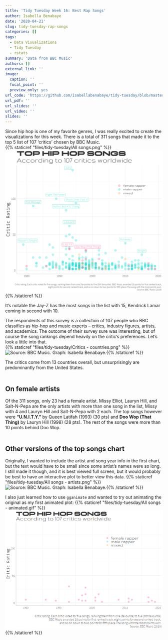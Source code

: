 ```yaml
---
title: 'Tidy Tuesday Week 16: Best Rap Songs'
author: Isabella Benabaye
date: '2020-04-21'
slug: tidy-tuesday-rap-songs
categories: []
tags:
  - Data Visualizations
  - Tidy Tuesday
  - rstats
summary: 'Data from BBC Music'
authors: []
external_link: ''
image:
  caption: ''
  focal_point: ''
  preview_only: yes
url_code: 'https://github.com/isabellabenabaye/tidy-tuesday/blob/master/2020/16_rap_songs/16_rap_songs.R'
url_pdf: ''
url_slides: ''
url_video: ''
slides: ''
---
```


Since hip hop is one of my favorite genres, I was really excited to
create the visualizations for this week. There is a total of 311 songs
that made it to the top 5 list of 107 ‘critics’ chosen by BBC Music.  
{{% staticref "files/tidy-tuesday/All songs.png" %}}![Source: BBC Music. Graph: Isabella Benabaye.](https://github.com/isabellabenabaye/tidy-tuesday/blob/master/2020/16_rap_songs/All%20songs.png?raw=true){{% /staticref %}}

It’s notable the Jay-Z has the most songs in the list with 15, Kendrick
Lamar coming in second with 10.

The respondents of this survey is a collection of 107 people who BBC
classifies as hip-hop and music experts – critics, industry figures,
artists, and academics. The outcome of their survey sure was
interesting, but of course the song rankings depend heavily on the
critic’s preferences. Let’s look a little into that.  
{{% staticref "files/tidy-tuesday/Critics - countries.png" %}}![Source: BBC Music. Graph: Isabella
Benabaye.](https://github.com/isabellabenabaye/tidy-tuesday/blob/master/2020/16_rap_songs/Critics%20-%20countries.png?raw=true){{% /staticref %}}

The critics come from 13 countries overall, but unsurprisingly are
predominantly from the United States.  
<br />

## On female artists

Of the 311 songs, only 23 had a female artist. Missy Elliot, Lauryn
Hill, and Salt-N-Pepa are the only artists with more than one song in the
list, Missy with 4 and Lauryn Hill and Salt-N-Pepa with 2 each. The top
songs however were **“U.N.I.T.Y.”** by Queen Latifah (1993) (30 pts) and **Doo Wop (That Thing)** by Lauryn Hill (1998) (28 pts). The rest of the songs
were more than 10 points behind Doo Wop.  
<br />

## Other versions of the top songs chart

Originally, I wanted to include the artist and song year info in the
first chart, but the text would have to be small since some artist’s
names were so long. I still made it though, and it is best viewed full
screen, but it would probably be best to have an interactive plot to
better view this data.
{{% staticref "files/tidy-tuesday/All songs - artists.png" %}}![Source: BBC Music. Graph: Isabella
Benabaye.](https://github.com/isabellabenabaye/tidy-tuesday/blob/master/2020/16_rap_songs/All%20songs%20-%20artists.png?raw=true){{% /staticref %}}

I also just learned how to use `gganimate` and wanted to try out animating the original as my first animated plot:
{{% staticref "files/tidy-tuesday/All songs - animated.gif" %}}![](https://github.com/isabellabenabaye/tidy-tuesday/blob/master/2020/16_rap_songs/All%20songs%20-%20animated.gif?raw=true){{% /staticref %}}